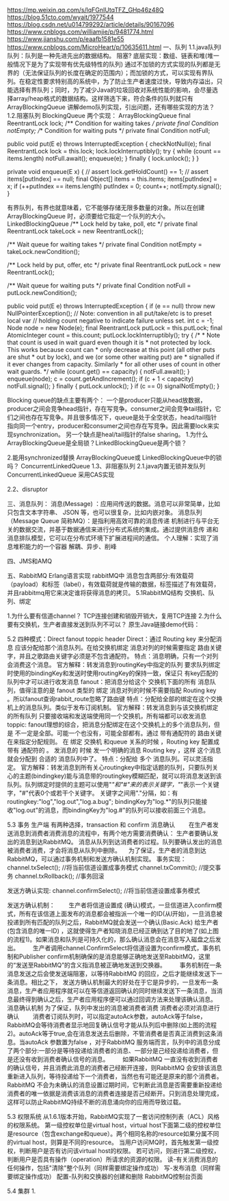 https://mp.weixin.qq.com/s/lqFGnIUtqTFZ_GHp46z48Q
https://blog.51cto.com/wyait/1977544
https://blog.csdn.net/u014799292/article/details/90167096
https://www.cnblogs.com/williamjie/p/9481774.html
https://www.jianshu.com/p/eaafb1581e55
https://www.cnblogs.com/MicroHeart/p/10635611.html
一、队列
1.1.java队列l
队列：队列是一种先进先出的数据结构。
阻塞?
底层实现：数组、链表和堆(堆一般情况下是为了实现带有优先级特性的队列)
通过不加锁的方式实现的队列都是无界的（无法保证队列的长度在确定的范围内）；而加锁的方式，可以实现有界队列。在稳定性要求特别高的系统中，为了防止生产者速度过快，导致内存溢出，只能选择有界队列；同时，为了减少Java的垃圾回收对系统性能的影响，会尽量选择array/heap格式的数据结构。这样筛选下来，符合条件的队列就只有ArrayBlockingQueue
讲解demo队列实现，引出问题，还有哪些实现的方法？
1.2.阻塞队列
BlockingQueue
两个实现：
ArrayBlockingQueue
final ReentrantLock lock;
/** Condition for waiting takes */
private final Condition notEmpty;
/** Condition for waiting puts */
private final Condition notFull;


public void put(E e) throws InterruptedException {
    checkNotNull(e);
    final ReentrantLock lock = this.lock;
    lock.lockInterruptibly();
    try {
        while (count == items.length)
            notFull.await();
        enqueue(e);
    } finally {
        lock.unlock();
    }
}


private void enqueue(E x) {
    // assert lock.getHoldCount() == 1;
    // assert items[putIndex] == null;
    final Object[] items = this.items;
    items[putIndex] = x;
    if (++putIndex == items.length)
        putIndex = 0;
    count++;
    notEmpty.signal();
}

有界队列，有界也就意味着，它不能够存储无限多数量的对象。所以在创建 ArrayBlockingQueue 时，必须要给它指定一个队列的大小。
LinkedBlockingQueue
/** Lock held by take, poll, etc */
private final ReentrantLock takeLock = new ReentrantLock();

/** Wait queue for waiting takes */
private final Condition notEmpty = takeLock.newCondition();

/** Lock held by put, offer, etc */
private final ReentrantLock putLock = new ReentrantLock();

/** Wait queue for waiting puts */
private final Condition notFull = putLock.newCondition();


public void put(E e) throws InterruptedException {
    if (e == null) throw new NullPointerException();
    // Note: convention in all put/take/etc is to preset local var
    // holding count negative to indicate failure unless set.
    int c = -1;
    Node<E> node = new Node<E>(e);
    final ReentrantLock putLock = this.putLock;
    final AtomicInteger count = this.count;
    putLock.lockInterruptibly();
    try {
        /*
         * Note that count is used in wait guard even though it is
         * not protected by lock. This works because count can
         * only decrease at this point (all other puts are shut
         * out by lock), and we (or some other waiting put) are
         * signalled if it ever changes from capacity. Similarly
         * for all other uses of count in other wait guards.
         */
        while (count.get() == capacity) {
            notFull.await();
        }
        enqueue(node);
        c = count.getAndIncrement();
        if (c + 1 < capacity)
            notFull.signal();
    } finally {
        putLock.unlock();
    }
    if (c == 0)
        signalNotEmpty();
}

Blocking queue的缺点主要有两个：
一个是producer只能从head放数据，producer之间会竞争head指针，存在写竞争。consumer之间会竞争tail指针，它们之间也存在写竞争。并且很多情况下，queue是处于全空状态，head/tail指针指向同一个entry，producer和consumer之间也存在写竞争。因此需要lock来实现synchronization。
另一个缺点是heal/tail指针的false sharing。
1.为什么ArrayBlockingQueue是全局锁？LinkedBlockingQueue是两个锁？

2.能用synchronized替换 ArrayBlockingQueue或 LinkedBlockingQueue中的锁吗？
ConcurrentLinkedQueue
1.3、非阻塞队列
2.1.java内置无锁并发队列
ConcurrentLinkedQueue
采用CAS实现

2.2、disruptor

三、消息队列：
消息(Message) ：应用间传送的数据。消息可以非常简单，比如只包含文本字符串、
JSON 等，也可以很复杂，比如内嵌对象。
消息队列（Message Queue 简称MQ）：是指利用高效可靠的消息传递
机制进行与平台无关的数据交流，并基于数据通信来进行分布式系统的集成。通过提供消息传
递和消息排队模型，它可以在分布式环境下扩展进程间的通信。
个人理解：实现了消息堆积能力的一个容器
解耦、异步、削峰

四、JMS和AMQ

五、RabbitMQ
Erlang语言实现
rabbitMQ中 消息包含两部分:有效载荷（payload）和标签（label），有效载荷就是传输的数据，标签描述了有效载荷，并且rabbitmq用它来决定谁将获得消息的拷贝。
5.1RabbitMQ结构
交换机、队列、绑定


1.为什么要有信道channel？
TCP连接创建和销毁开销大，复用TCP连接
2.为什么要有交换机，生产者直接发送到队列不可以？
原生Java链接demo代码：



5.2 四种模式：Direct fanout toppic header
Direct：通过 Routing key 来分配消息 应该分配给那个消息队列。在给交换机绑定 消息对列的时候需要指定  路由关键字，并且之歌路由关键字必须是不包含通配符。
特点：消息明确，只有一个对列会消费这个消息。
官方解释：转发消息到routingKey中指定的队列
要求队列绑定时使用的bindingKey和发送时使用routingKey的保持一致，保证只			              			       有key匹配的队列中才可以进行收发消息
fanout：把消息分给这个 交换机下面的所有 消息队列，值得注意的是 fanout 类型的 绑定 消息对列的时候不需要指配  Routing key 。所以fanout查询rabbit_route忽略了路由键
特点：分配给全部的绑定在这个交换机上的消息队列。类似于发布订阅机制。
官方解释：转发消息到与该交换机绑定的所有队列
只要接收端和发送端使用同一个交换机，所有端都可以收发消息
toppic: fanout理想的综合，把消息分配绑定在这个交换机上的多个消息队列，但是 不一定是全部。可能一个也没有，可能全部都有。通过  带有通配符的 路由关键在来指定分配规则。
在 绑定 交换机 和queue 关系的时候 ，Routing key  配置成带有 通配符的 。
发消息的 时候 发一个明确的消息 Routing key ，这样 这个消息就会分配到 合适的 消息队列中了。
特点：分配给 多个 消息队列。可以灵活指定。
官方解释：转发消息到所有关心routingkey中指定话题的队列，只要队列关心的主题(bindingkey)能与消息带的routingkey模糊匹配，就可以将消息发送到该队列。队列绑定时提供的主题可以使用"*"和"#"来的表示关键字，"*"表示一个关键字，"#"代表0个或若干个关键字。
关键字之间用"."分隔，如：有routingkey:"log","log.out","log.a.bug"; bindingKey为"log.*"的队列只能接收"log.out"的消息，而bindingKey为"log.#"的队列可以接收前面三个消息。

5.3 事务
生产端
有两种选择，transaction   和   confirm
消息确认
　　在生产者发送消息到消费者消费消息的流程中，有两个地方需要消费确认：
生产者要确认发出的消息到达RabbitMQ。
消息从队列到达消费者的过程。队列要确认发出的消息被消费者消费，才会将消息从队列中删除。
　为了保证，生产者的消息到达RabbitMQ，可以通过事务机制和发送方确认机制实现。
事务实现：
channel.txSelect();  //将当前信道设置成事务模式
channel.txCommit();  //提交事务
channel.txRollback(); //事务回滚

发送方确认实现:
channel.confirmSelect(); //将当前信道设置成事务模式

发送方确认机制：
　　生产者将信道设置成  (确认)模式，一旦信道进入confirm模式，所有在该信道上面发布的消息都会被指派一个唯一的ID(从l开始)，一旦消息被投递到所有匹配的队列之后，RabbitMQ就会发送一个确认(Basic.Ack) 给生产者(包含消息的唯一ID) ，这就使得生产者知晓消息已经正确到达了目的地了(如上图的流程1)。如果消息和队列是可持久化的，那么确认消息会在消息写入磁盘之后发出。
　　生产者调用channel.ConfirmSelect将信道设置为confirm模式，事务机制和Publisher confirm机制确保的是消息能够正确地发送至RabbitMQ，这里的“发送至RabbitMQ”的含义指消息被正确地发送到交换器。
　　事务机制在一条消息发送之后会使发送端阻塞，以等待RabbitMQ 的回应，之后才能继续发送下一条消息。相比之下， 发送方确认机制最大的好处在于它是异步的，一旦发布一条消息，生产者应用程序就可以在等信道返回确认的同时继续发送下一条消息，当消息最终得到确认之后，生产者应用程序便可以通过回调方法来处理该确认消息。
消息确认机制
为了保证，队列中发出的消息被消费者消费 消费者必须对消息进行确认
　　消费者订阅队列时，可以指定autoAck参数，autoAck等于false，RabbitMQ会等待消费者显示地回复确认信号才能从队列后中删除(如上图的流程2)。autoAck等于true,会在消息发送去后删除，不管消费者是否真正消费到这条消息。当autoAck 参数置为false ，对于RabbitMQ 服务端而言，队列中的消息分成了两个部分:一部分是等待投递给消费者的消息、一部分是己经投递给消费者，但是还没有收到消费者确认信号的消息。
　　如果RabbitMQ 一直没有收到消费者的确认信号，并且消费此消息的消费者己经断开连接，则RabbitMQ 会安排该消息重新进入队列，等待投递给下一个消费者，当然也有可能还是原来的那个消费者。RabbitMQ 不会为未确认的消息设置过期时间，它判断此消息是否需要重新投递给消费者的唯一依据是消费该消息的消费者连接是否己经断开。只到消息处理完成，这样可以防止RabbitMQ持续不断的消息涌向你的应用而导致过载。

5.3 权限系统
从1.6.1版本开始，RabbitMQ实现了一套访问控制列表（ACL）风格的权限系统。
第一级控权单位是virtual host，virtual host下面第二级的控权单位是resource（包含exchange和queue）。两个相同名称的resource如果分属不同的virtual host，则算是不同的resource。
当用户访问MQ时，首先触发第一级控权，判断用户是否有访问该virtual host的权限。
若可访问，则进行第二级控权，判断用户是否具有操作（operation）所请求的资源的权限。
读-有关消费消息的任何操作，包括"清除"整个队列（同样需要绑定操作成功）
写-发布消息（同样需要绑定操作成功）
配置-队列和交换器的创建和删除
RabbitMQ控制台页面

5.4 集群
1.

 




